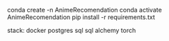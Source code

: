 conda create -n AnimeRecomendation
conda activate AnimeRecomendation
pip install -r requirements.txt

stack:
docker 
postgres sql
sql alchemy
torch
